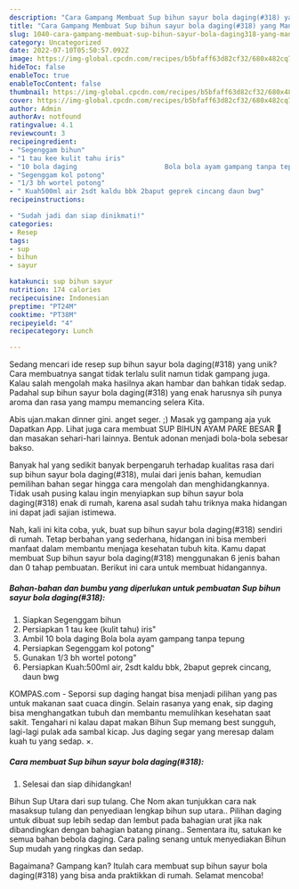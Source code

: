 ```yaml
---
description: "Cara Gampang Membuat Sup bihun sayur bola daging(#318) yang Mantap"
title: "Cara Gampang Membuat Sup bihun sayur bola daging(#318) yang Mantap"
slug: 1040-cara-gampang-membuat-sup-bihun-sayur-bola-daging318-yang-mantap
category: Uncategorized
date: 2022-07-10T05:50:57.092Z
image: https://img-global.cpcdn.com/recipes/b5bfaff63d82cf32/680x482cq70/sup-bihun-sayur-bola-daging318-foto-resep-utama.jpg
hideToc: false
enableToc: true
enableTocContent: false
thumbnail: https://img-global.cpcdn.com/recipes/b5bfaff63d82cf32/680x482cq70/sup-bihun-sayur-bola-daging318-foto-resep-utama.jpg
cover: https://img-global.cpcdn.com/recipes/b5bfaff63d82cf32/680x482cq70/sup-bihun-sayur-bola-daging318-foto-resep-utama.jpg
author: Admin
authorAv: notfound
ratingvalue: 4.1
reviewcount: 3
recipeingredient:
- "Segenggam bihun"
- "1 tau kee kulit tahu iris"
- "10 bola daging                      Bola bola ayam gampang tanpa tepung"
- "Segenggam kol potong"
- "1/3 bh wortel potong"
- " Kuah500ml air 2sdt kaldu bbk 2baput geprek cincang daun bwg"
recipeinstructions:

- "Sudah jadi dan siap dinikmati!"
categories:
- Resep
tags:
- sup
- bihun
- sayur

katakunci: sup bihun sayur 
nutrition: 174 calories
recipecuisine: Indonesian
preptime: "PT24M"
cooktime: "PT38M"
recipeyield: "4"
recipecategory: Lunch

---
```





Sedang mencari ide resep sup bihun sayur bola daging(#318) yang unik? Cara membuatnya sangat tidak terlalu sulit namun tidak gampang juga. Kalau salah mengolah maka hasilnya akan hambar dan bahkan tidak sedap. Padahal sup bihun sayur bola daging(#318) yang enak harusnya sih punya aroma dan rasa yang mampu memancing selera Kita.





Abis ujan.makan dinner gini. anget seger. ;) Masak yg gampang aja yuk Dapatkan App. Lihat juga cara membuat SUP BIHUN AYAM PARE BESAR 🤭 dan masakan sehari-hari lainnya. Bentuk adonan menjadi bola-bola sebesar bakso.

Banyak hal yang sedikit banyak berpengaruh terhadap kualitas rasa dari sup bihun sayur bola daging(#318), mulai dari jenis bahan, kemudian pemilihan bahan segar hingga cara mengolah dan menghidangkannya. Tidak usah pusing kalau ingin menyiapkan sup bihun sayur bola daging(#318) enak di rumah, karena asal sudah tahu triknya maka hidangan ini dapat jadi sajian istimewa.






Nah, kali ini kita coba, yuk, buat sup bihun sayur bola daging(#318) sendiri di rumah. Tetap berbahan yang sederhana, hidangan ini bisa memberi manfaat dalam membantu menjaga kesehatan tubuh kita. Kamu dapat membuat Sup bihun sayur bola daging(#318) menggunakan 6 jenis bahan dan 0 tahap pembuatan. Berikut ini cara untuk membuat hidangannya.

<!--inarticleads1-->

##### Bahan-bahan dan bumbu yang diperlukan untuk pembuatan Sup bihun sayur bola daging(#318):

1. Siapkan Segenggam bihun
1. Persiapkan 1 tau kee (kulit tahu) iris&#34;
1. Ambil 10 bola daging                      Bola bola ayam gampang tanpa tepung
1. Persiapkan Segenggam kol potong&#34;
1. Gunakan 1/3 bh wortel potong&#34;
1. Persiapkan  Kuah:500ml air, 2sdt kaldu bbk, 2baput geprek cincang, daun bwg


KOMPAS.com - Seporsi sup daging hangat bisa menjadi pilihan yang pas untuk makanan saat cuaca dingin. Selain rasanya yang enak, sip daging bisa menghangatkan tubuh dan membantu memulihkan kesehatan saat sakit. Tengahari ni kalau dapat makan Bihun Sup memang best sungguh, lagi-lagi pulak ada sambal kicap. Jus daging segar yang meresap dalam kuah tu yang sedap. ×. 

<!--inarticleads2-->

##### Cara membuat Sup bihun sayur bola daging(#318):


1. Selesai dan siap dihidangkan!

Bihun Sup Utara dari sup tulang. Che Nom akan tunjukkan cara nak masaksup tulang dan penyediaan lengkap bihun sup utara.. Pilihan daging untuk dibuat sup lebih sedap dan lembut pada bahagian urat jika nak dibandingkan dengan bahagian batang pinang.. Sementara itu, satukan ke semua bahan bebola daging. Cara paling senang untuk menyediakan Bihun Sup mudah yang ringkas dan sedap. 

Bagaimana? Gampang kan? Itulah cara membuat sup bihun sayur bola daging(#318) yang bisa anda praktikkan di rumah. Selamat mencoba!
